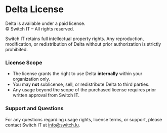 ﻿# Delta License

Delta is available under a paid license.  
© Switch IT – All rights reserved.

Switch IT retains full intellectual property rights. Any reproduction, modification, or redistribution of Delta without prior authorization is strictly prohibited.

### License Scope

- The license grants the right to use Delta **internally** within your organization only.  
- You may **not** sublicense, sell, or redistribute Delta to third parties.  
- Any usage beyond the scope of the purchased license requires prior written approval from Switch IT.

### Support and Questions

For any questions regarding usage rights, license terms, or support, please contact Switch IT at [info@switch.lu](mailto:info@switch.lu).
